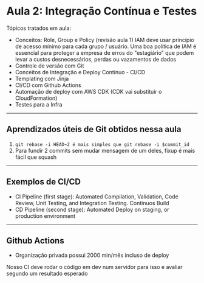# Aula 2: Integração Contínua e Testes

Tópicos tratados em aula:   
- Conceitos: Role, Group e Policy (revisão aula 1)
    IAM deve usar princípio de acesso mínimo para cada grupo / usuário.
    Uma boa política de IAM é essencial para proteger a empresa de erros
    do "estagiário" que podem levar a custos desnecessários, perdas ou vazamentos de dados
- Controle de versão com Git
- Conceitos de Integração e Deploy Contínuo - CI/CD
- Templating com Jinja
- CI/CD com Github Actions
- Automação de deploy com AWS CDK (CDK vai substituir o CloudFormation) 
- Testes para a Infra

--- 
## Aprendizados úteis de Git obtidos nessa aula

1) `git rebase -i HEAD~2 é mais simples que git rebase -i $commit_id`
2) Para fundir 2 commits sem mudar mensagem de um deles, fixup é mais fácil que squash

---
## Exemplos de CI/CD

- CI Pipeline (first stage): Automated Compilation, Validation, Code Review, Unit Testing, and Integration Testing. Continuos Build
- CD Pipeline (second stage): Automated Deploy on staging, or production environment

---

## Github Actions

- Organização privada possui 2000 min/mês incluso de deploy

Nosso CI deve rodar o código em dev num servidor para isso e avaliar segundo um resultado esperado

